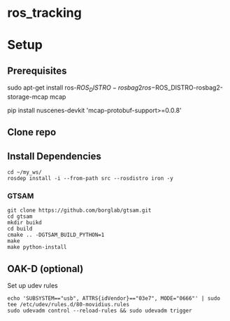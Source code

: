 # ros_tracking

# Setup
## Prerequisites
sudo apt-get install ros-$ROS_DISTRO-rosbag2 ros-$ROS_DISTRO-rosbag2-storage-mcap mcap

pip install nuscenes-devkit 'mcap-protobuf-support>=0.0.8'

## Clone repo

## Install Dependencies
```
cd ~/my_ws/
rosdep install -i --from-path src --rosdistro iron -y
```
### GTSAM
```
git clone https://github.com/borglab/gtsam.git
cd gtsam
mkdir buikd
cd build
cmake .. -DGTSAM_BUILD_PYTHON=1
make
make python-install
```

## OAK-D (optional)
Set up udev rules
```
echo 'SUBSYSTEM=="usb", ATTRS{idVendor}=="03e7", MODE="0666"' | sudo tee /etc/udev/rules.d/80-movidius.rules
sudo udevadm control --reload-rules && sudo udevadm trigger
```